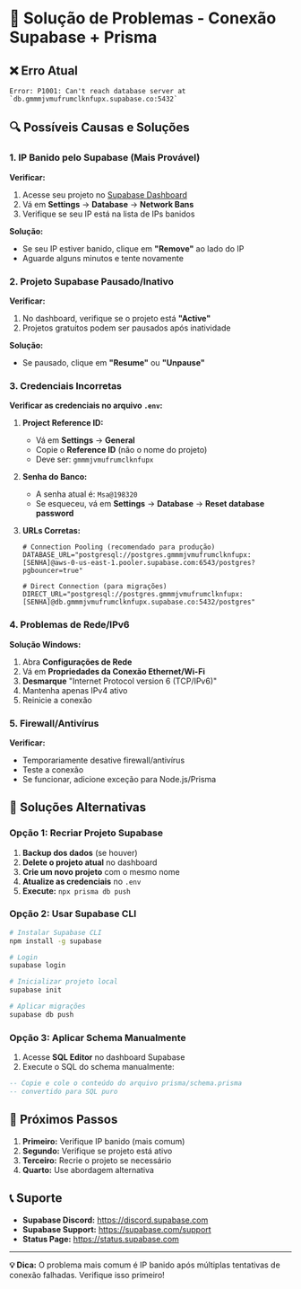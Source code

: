 # 🔧 Solução de Problemas - Conexão Supabase + Prisma

## ❌ Erro Atual
```
Error: P1001: Can't reach database server at `db.gmmmjvmufrumclknfupx.supabase.co:5432`
```

## 🔍 Possíveis Causas e Soluções

### 1. **IP Banido pelo Supabase** (Mais Provável)

**Verificar:**
1. Acesse seu projeto no [Supabase Dashboard](https://supabase.com/dashboard)
2. Vá em **Settings** → **Database** → **Network Bans**
3. Verifique se seu IP está na lista de IPs banidos

**Solução:**
- Se seu IP estiver banido, clique em **"Remove"** ao lado do IP
- Aguarde alguns minutos e tente novamente

### 2. **Projeto Supabase Pausado/Inativo**

**Verificar:**
1. No dashboard, verifique se o projeto está **"Active"**
2. Projetos gratuitos podem ser pausados após inatividade

**Solução:**
- Se pausado, clique em **"Resume"** ou **"Unpause"**

### 3. **Credenciais Incorretas**

**Verificar as credenciais no arquivo `.env`:**

1. **Project Reference ID:**
   - Vá em **Settings** → **General**
   - Copie o **Reference ID** (não o nome do projeto)
   - Deve ser: `gmmmjvmufrumclknfupx`

2. **Senha do Banco:**
   - A senha atual é: `Msa@198320`
   - Se esqueceu, vá em **Settings** → **Database** → **Reset database password**

3. **URLs Corretas:**
   ```env
   # Connection Pooling (recomendado para produção)
   DATABASE_URL="postgresql://postgres.gmmmjvmufrumclknfupx:[SENHA]@aws-0-us-east-1.pooler.supabase.com:6543/postgres?pgbouncer=true"
   
   # Direct Connection (para migrações)
   DIRECT_URL="postgresql://postgres.gmmmjvmufrumclknfupx:[SENHA]@db.gmmmjvmufrumclknfupx.supabase.co:5432/postgres"
   ```

### 4. **Problemas de Rede/IPv6**

**Solução Windows:**
1. Abra **Configurações de Rede**
2. Vá em **Propriedades da Conexão Ethernet/Wi-Fi**
3. **Desmarque** "Internet Protocol version 6 (TCP/IPv6)"
4. Mantenha apenas IPv4 ativo
5. Reinicie a conexão

### 5. **Firewall/Antivírus**

**Verificar:**
- Temporariamente desative firewall/antivírus
- Teste a conexão
- Se funcionar, adicione exceção para Node.js/Prisma

## 🚀 Soluções Alternativas

### Opção 1: Recriar Projeto Supabase

1. **Backup dos dados** (se houver)
2. **Delete o projeto atual** no dashboard
3. **Crie um novo projeto** com o mesmo nome
4. **Atualize as credenciais** no `.env`
5. **Execute:** `npx prisma db push`

### Opção 2: Usar Supabase CLI

```bash
# Instalar Supabase CLI
npm install -g supabase

# Login
supabase login

# Inicializar projeto local
supabase init

# Aplicar migrações
supabase db push
```

### Opção 3: Aplicar Schema Manualmente

1. Acesse **SQL Editor** no dashboard Supabase
2. Execute o SQL do schema manualmente:

```sql
-- Copie e cole o conteúdo do arquivo prisma/schema.prisma
-- convertido para SQL puro
```

## 🔄 Próximos Passos

1. **Primeiro:** Verifique IP banido (mais comum)
2. **Segundo:** Verifique se projeto está ativo
3. **Terceiro:** Recrie o projeto se necessário
4. **Quarto:** Use abordagem alternativa

## 📞 Suporte

- **Supabase Discord:** https://discord.supabase.com
- **Supabase Support:** https://supabase.com/support
- **Status Page:** https://status.supabase.com

---

**💡 Dica:** O problema mais comum é IP banido após múltiplas tentativas de conexão falhadas. Verifique isso primeiro!